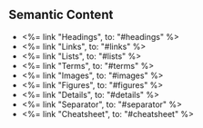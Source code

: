 <h2 class="pt-4 pl-4 italic">Semantic Content</h2>
<ul class="p-2 pl-8 leading-loose">
  <li><%= link "Headings", to: "#headings" %>
  <li><%= link "Links", to: "#links" %>
  <li><%= link "Lists", to: "#lists" %>
  <li><%= link "Terms", to: "#terms" %>
  <li><%= link "Images", to: "#images" %>
  <li><%= link "Figures", to: "#figures" %>
  <li><%= link "Details", to: "#details" %>
  <li><%= link "Separator", to: "#separator" %>
  <li><%= link "Cheatsheet", to: "#cheatsheet" %>
</ul>
